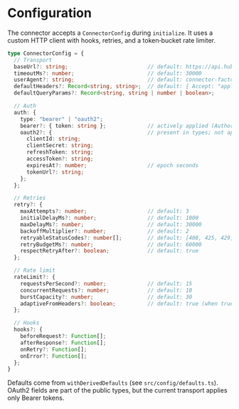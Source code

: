 # Configuration

The connector accepts a `ConnectorConfig` during `initialize`. It uses a custom HTTP client with hooks, retries, and a token‑bucket rate limiter.

```ts
type ConnectorConfig = {
  // Transport
  baseUrl?: string;                         // default: https://api.hubapi.com
  timeoutMs?: number;                       // default: 30000
  userAgent?: string;                       // default: connector-factory-hubspot/0.1.0
  defaultHeaders?: Record<string, string>;  // default: { Accept: "application/json" }
  defaultQueryParams?: Record<string, string | number | boolean>;

  // Auth
  auth: {
    type: "bearer" | "oauth2";
    bearer?: { token: string };             // actively applied (Authorization: Bearer <token>)
    oauth2?: {                              // present in types; not applied by transport yet
      clientId: string;
      clientSecret: string;
      refreshToken: string;
      accessToken?: string;
      expiresAt?: number;                   // epoch seconds
      tokenUrl?: string;
    };
  };

  // Retries
  retry?: {
    maxAttempts?: number;                   // default: 3
    initialDelayMs?: number;                // default: 1000
    maxDelayMs?: number;                    // default: 30000
    backoffMultiplier?: number;             // default: 2
    retryableStatusCodes?: number[];        // default: [408, 425, 429, 500, 502, 503, 504]
    retryBudgetMs?: number;                 // default: 60000
    respectRetryAfter?: boolean;            // default: true
  };

  // Rate limit
  rateLimit?: {
    requestsPerSecond?: number;             // default: 15
    concurrentRequests?: number;            // default: 10
    burstCapacity?: number;                 // default: 30
    adaptiveFromHeaders?: boolean;          // default: true (when true, auto‑adapts using rate‑limit headers)
  };

  // Hooks
  hooks?: {
    beforeRequest?: Function[];
    afterResponse?: Function[];
    onRetry?: Function[];
    onError?: Function[];
  };
}
```

Defaults come from `withDerivedDefaults` (see `src/config/defaults.ts`). OAuth2 fields are part of the public types, but the current transport applies only Bearer tokens.
